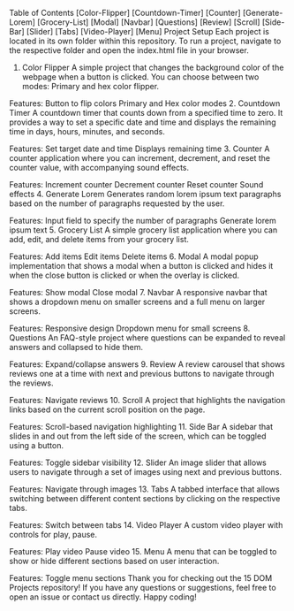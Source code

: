 Table of Contents
[Color-Flipper]
[Countdown-Timer]
[Counter]
[Generate-Lorem]
[Grocery-List]
[Modal]
[Navbar]
[Questions]
[Review]
[Scroll]
[Side-Bar]
[Slider]
[Tabs]
[Video-Player]
[Menu]
Project Setup
Each project is located in its own folder within this repository. To run a project, navigate to the respective folder and open the index.html file in your browser.

1. Color Flipper
A simple project that changes the background color of the webpage when a button is clicked. You can choose between two modes: Primary and hex color flipper.

Features:
Button to flip colors
Primary and Hex color modes
2. Countdown Timer
A countdown timer that counts down from a specified time to zero. It provides a way to set a specific date and time and displays the remaining time in days, hours, minutes, and seconds.

Features:
Set target date and time
Displays remaining time
3. Counter
A counter application where you can increment, decrement, and reset the counter value, with accompanying sound effects.

Features:
Increment counter
Decrement counter
Reset counter
Sound effects
4. Generate Lorem
Generates random lorem ipsum text paragraphs based on the number of paragraphs requested by the user.

Features:
Input field to specify the number of paragraphs
Generate lorem ipsum text
5. Grocery List
A simple grocery list application where you can add, edit, and delete items from your grocery list.

Features:
Add items
Edit items
Delete items
6. Modal
A modal popup implementation that shows a modal when a button is clicked and hides it when the close button is clicked or when the overlay is clicked.

Features:
Show modal
Close modal
7. Navbar
A responsive navbar that shows a dropdown menu on smaller screens and a full menu on larger screens.

Features:
Responsive design
Dropdown menu for small screens
8. Questions
An FAQ-style project where questions can be expanded to reveal answers and collapsed to hide them.

Features:
Expand/collapse answers
9. Review
A review carousel that shows reviews one at a time with next and previous buttons to navigate through the reviews.

Features:
Navigate reviews
10. Scroll
A project that highlights the navigation links based on the current scroll position on the page.

Features:
Scroll-based navigation highlighting
11. Side Bar
A sidebar that slides in and out from the left side of the screen, which can be toggled using a button.

Features:
Toggle sidebar visibility
12. Slider
An image slider that allows users to navigate through a set of images using next and previous buttons.

Features:
Navigate through images
13. Tabs
A tabbed interface that allows switching between different content sections by clicking on the respective tabs.

Features:
Switch between tabs
14. Video Player
A custom video player with controls for play, pause.

Features:
Play video
Pause video
15. Menu
A menu that can be toggled to show or hide different sections based on user interaction.

Features:
Toggle menu sections
Thank you for checking out the 15 DOM Projects repository! If you have any questions or suggestions, feel free to open an issue or contact us directly. Happy coding!
